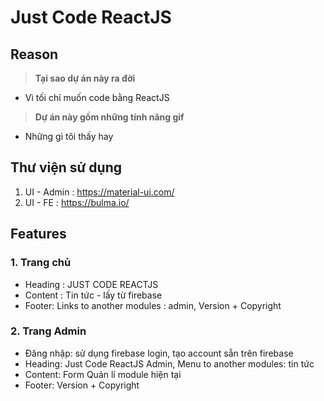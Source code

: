 # Just Code ReactJS

## Reason

> **Tại sao dự án này ra đời**

- Vì tối chỉ muốn code bằng ReactJS

> **Dự án này gồm những tính năng gif**

- Những gì tôi thấy hay

## Thư viện sử dụng

1. UI - Admin : https://material-ui.com/
2. UI - FE : https://bulma.io/

## Features

### 1. Trang chủ

- Heading : JUST CODE REACTJS
- Content : Tin tức - lấy từ firebase
- Footer: Links to another modules : admin, Version + Copyright

### 2. Trang Admin

- Đăng nhập: sử dụng firebase login, tạo account sẵn trên firebase
- Heading: Just Code ReactJS Admin, Menu to another modules: tin tức
- Content: Form Quản lí module hiện tại
- Footer: Version + Copyright
